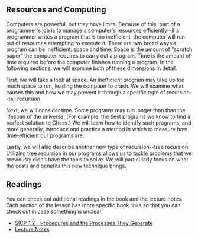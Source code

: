 ## Resources and Computing

Computers are powerful, but they have limits. Because of this, part of a
programmer's job is to manage a computer's resources efficiently--if a
programmer writes a program that is too inefficient, the computer will run out
of resources attempting to execute it. There are two broad ways a program can
be inefficient: space and time. Space is the amount of "scratch paper" the
computer requires to carry out a program. Time is the amount of time required
before the computer finishes running a program. In the following sections, we
will examine both of these dimensions in detail.

First, we will take a look at space. An inefficient program may take up too
much space to run, leading the computer to crash. We will examine what causes
this and how we may prevent it through a specific type of recursion--tail
recursion.

Next, we will consider time. Some programs may run longer than than the
lifespan of the universe. (For example, the best programs we know to find a
perfect solution to Chess.) We will learn how to identify such programs, and
more generally, introduce and practice a method in which to measure how
time-efficient our programs are.

Lastly, we will also describe another new type of recursion--tree recursion.
Utilizing tree recursion in our programs allows us to tackle problems that we
previously didn't have the tools to solve. We will particularly focus on what
the costs and benefits this new technique brings.

## Readings

You can check out additional readings in the book and the lecture notes. Each section of the lesson has more specific book links so that you can check out in case something is unclear.

  * [SICP 1.2 - Procedures and the Processes They Generate](http://mitpress.mit.edu/sicp/full-text/book/book-Z-H-11.html)
  * [Lecture Notes](http://inst.eecs.berkeley.edu/~cs61as/reader/notes.pdf#page=14)


